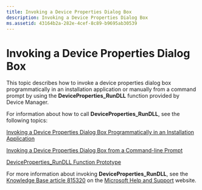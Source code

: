 ```yaml
---
title: Invoking a Device Properties Dialog Box
description: Invoking a Device Properties Dialog Box
ms.assetid: 43164b2a-282e-4cef-8c89-b9695ab30539
---
```


# Invoking a Device Properties Dialog Box


This topic describes how to invoke a device properties dialog box programmatically in an installation application or manually from a command prompt by using the **DeviceProperties\_RunDLL** function provided by Device Manager.

For information about how to call **DeviceProperties\_RunDLL**, see the following topics:

[Invoking a Device Properties Dialog Box Programmatically in an Installation Application](invoking-a-device-properties-dialog-box-programmatically-in-an-install.md)

[Invoking a Device Properties Dialog Box from a Command-line Prompt](invoking-a-device-properties-dialog-box-from-a-command-line-prompt.md)

[DeviceProperties\_RunDLL Function Prototype](deviceproperties-rundll-function-prototype.md)

For more information about invoking **DeviceProperties\_RunDLL**, see the [Knowledge Base article 815320](http://go.microsoft.com/fwlink/p/?linkid=3100&ID=815320) on the [Microsoft Help and Support](http://go.microsoft.com/fwlink/p/?linkid=8713) website.

 

 





